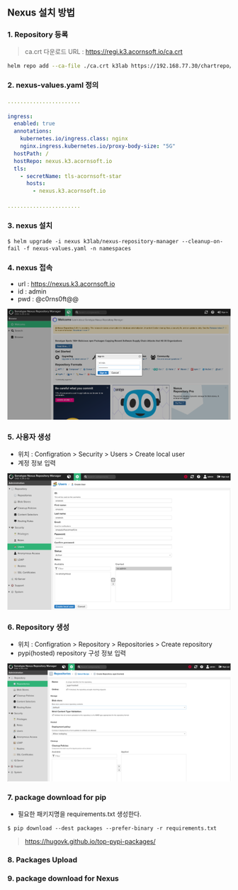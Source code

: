 ## Nexus 설치 방법

### 1. Repository 등록
> ca.crt  다운로드 URL : https://regi.k3.acornsoft.io/ca.crt
```sh
helm repo add --ca-file ./ca.crt k3lab https://192.168.77.30/chartrepo/k3lab-charts
```

### 2. nexus-values.yaml 정의
```yaml
.......................

ingress:
  enabled: true
  annotations:
    kubernetes.io/ingress.class: nginx
    nginx.ingress.kubernetes.io/proxy-body-size: "5G"
  hostPath: /
  hostRepo: nexus.k3.acornsoft.io
  tls:
    - secretName: tls-acornsoft-star
      hosts:
        - nexus.k3.acornsoft.io

.......................

```

### 3. nexus 설치
```
$ helm upgrade -i nexus k3lab/nexus-repository-manager --cleanup-on-fail -f nexus-values.yaml -n namespaces
```

### 4. nexus 접속
- url : https://nexus.k3.acornsoft.io
- id  : admin
- pwd : @c0rns0ft@@

![jaeger-spans-traces](images/login.png)


### 5. 사용자 생성
- 위치 : Configration > Security > Users > Create local user 
- 계정 정보 입력

![jaeger-spans-traces](images/user.png)

### 6. Repository 생성
- 위치 : Configration > Repository > Repositories > Create repository
- pypi(hosted) repository 구성 정보 입력

![jaeger-spans-traces](images/repository.png)

### 7. package download for pip
- 필요한 패키지명을 requirements.txt 생성한다.

```
$ pip download --dest packages --prefer-binary -r requirements.txt
```
> https://hugovk.github.io/top-pypi-packages/

### 8. Packages Upload

### 9. package download for Nexus